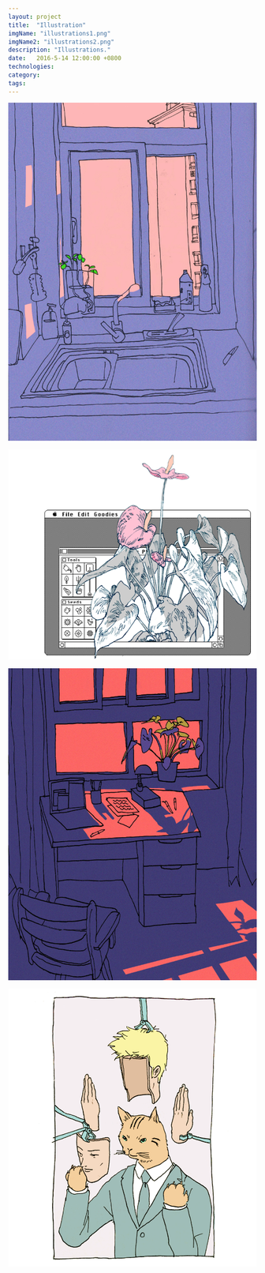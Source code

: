```yaml
---
layout: project
title:  "Illustration"
imgName: "illustrations1.png"
imgName2: "illustrations2.png"
description: "Illustrations."
date:   2016-5-14 12:00:00 +0800
technologies: 
category: 
tags: 
---
```


![Alt](/img/illustrations/illo1.jpg)

![Alt](/img/illustrations/illo2.png)

![Alt](/img/illustrations/illo3.jpg)

![Alt](/img/illustrations/illo4.png)

